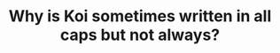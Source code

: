 ---
title: Why is Koi sometimes written in all caps but not always?
describe: Koi refers to the organization and its artifacts, which includes topics like the Koi Protocol, the Koi Network, and Koi Tasks.<br>KOI refers to the token that Koi uses to run the network. When you earn rewards, you earn KOI tokens from registering content or running a Koi node. 
layout: front
type: general
---